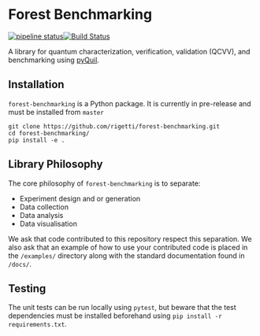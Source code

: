 # Forest Benchmarking

[![pipeline status](https://gitlab.com/rigetti/forest-benchmarking/badges/master/pipeline.svg)](https://gitlab.com/rigetti/forest-benchmarking/commits/master)[![Build Status](https://semaphoreci.com/api/v1/rigetti/forest-benchmarking/branches/master/shields_badge.svg)](https://semaphoreci.com/rigetti/forest-benchmarking)

A library for quantum characterization, verification, validation (QCVV), and benchmarking using [pyQuil](https://github.com/rigetti/pyquil).

## Installation

`forest-benchmarking` is a Python package.
It is currently in pre-release and must be installed from `master`

    git clone https://github.com/rigetti/forest-benchmarking.git
    cd forest-benchmarking/
    pip install -e .

## Library Philosophy

The core philosophy of `forest-benchmarking` is to separate:

* Experiment design and or generation
* Data collection
* Data analysis
* Data visualisation

We ask that code contributed to this repository respect this separation.
We also ask that an example of how to use your contributed code is placed
in the `/examples/` directory along with the standard documentation found in `/docs/`.

## Testing

The unit tests can be run locally using `pytest`, but beware that the test dependencies
must be installed beforehand using `pip install -r requirements.txt`.
